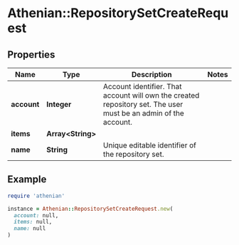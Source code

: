 # Athenian::RepositorySetCreateRequest

## Properties

| Name | Type | Description | Notes |
| ---- | ---- | ----------- | ----- |
| **account** | **Integer** | Account identifier. That account will own the created repository set. The user must be an admin of the account. |  |
| **items** | **Array&lt;String&gt;** |  |  |
| **name** | **String** | Unique editable identifier of the repository set. |  |

## Example

```ruby
require 'athenian'

instance = Athenian::RepositorySetCreateRequest.new(
  account: null,
  items: null,
  name: null
)
```

